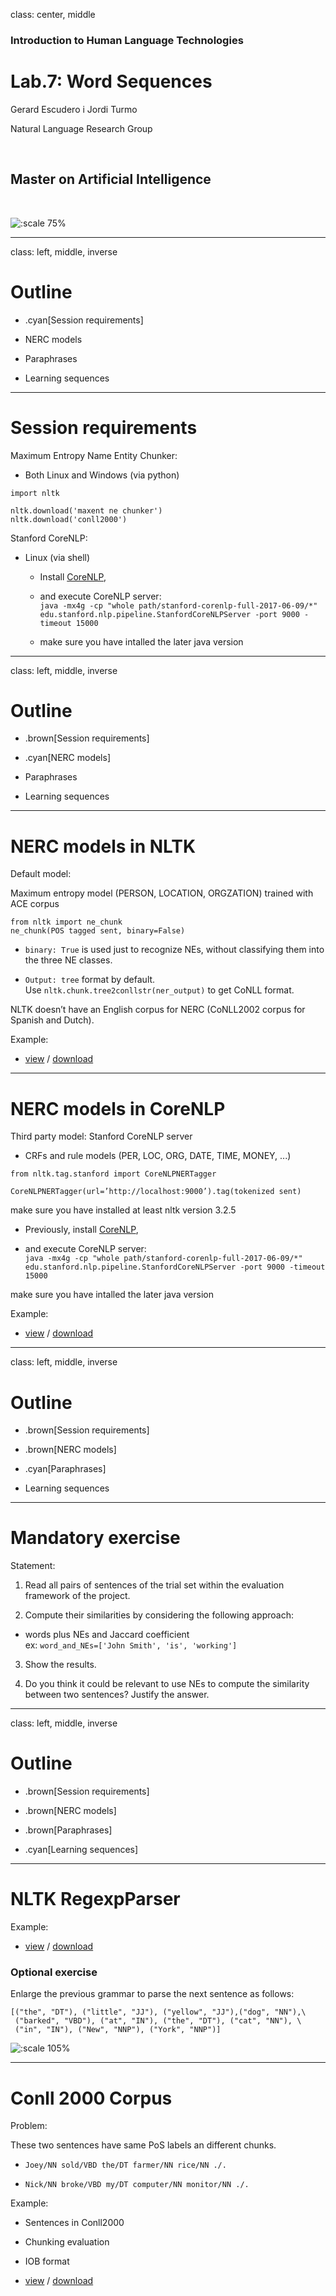class: center, middle

### Introduction to Human Language Technologies

# Lab.7: Word Sequences

Gerard Escudero i Jordi Turmo

Natural Language Research Group

<br>

## Master on Artificial Intelligence

<br>

![:scale 75%](fib.png)

---
class: left, middle, inverse

# Outline

* .cyan[Session requirements]

* NERC models

* Paraphrases

* Learning sequences

---

# Session requirements

Maximum Entropy Name Entity Chunker:

* Both Linux and Windows (via python)

```python3
import nltk

nltk.download('maxent ne chunker')
nltk.download('conll2000')
```

Stanford CoreNLP:
* Linux (via shell)
  - Install [CoreNLP](https://stanfordnlp.github.io/CoreNLP/download.html),

  - and execute CoreNLP server: <br>
`java -mx4g -cp
"whole path/stanford-corenlp-full-2017-06-09/*" edu.stanford.nlp.pipeline.StanfordCoreNLPServer -port 9000 -timeout 15000`

  - make sure you have intalled the later java version

---
class: left, middle, inverse

# Outline

* .brown[Session requirements]

* .cyan[NERC models]

* Paraphrases

* Learning sequences

---

# NERC models in NLTK

Default model:

Maximum entropy model (PERSON, LOCATION, ORGZATION) trained with ACE corpus

```python3
from nltk import ne_chunk
ne_chunk(POS tagged sent, binary=False)
```

  - `binary: True` is used just to recognize NEs, without
classifying them into the three NE classes.

  - `Output: tree` format by default. <br>
Use `nltk.chunk.tree2conllstr(ner_output)` to get CoNLL format.


NLTK doesn’t have an English corpus for NERC (CoNLL2002 corpus for Spanish and Dutch).

Example:

* [view](codes/nerc.html) / [download](codes/nerc.ipynb)

---

# NERC models in CoreNLP

Third party model: Stanford CoreNLP server

* CRFs and rule models (PER, LOC, ORG, DATE, TIME, MONEY, ...)

```python3
from nltk.tag.stanford import CoreNLPNERTagger

CoreNLPNERTagger(url=’http://localhost:9000’).tag(tokenized sent)
```

make sure you have installed at least nltk version 3.2.5

* Previously, install [CoreNLP](https://stanfordnlp.github.io/CoreNLP/download.html),

* and execute CoreNLP server:<br>
`java -mx4g -cp "whole path/stanford-corenlp-full-2017-06-09/*" edu.stanford.nlp.pipeline.StanfordCoreNLPServer -port 9000 -timeout 15000`

make sure you have intalled the later java version

Example:

* [view](codes/nerc.html) / [download](codes/nerc.ipynb)

---
class: left, middle, inverse

# Outline

* .brown[Session requirements]

* .brown[NERC models]

* .cyan[Paraphrases]

* Learning sequences

---

# Mandatory exercise

Statement:

1. Read all pairs of sentences of the trial set within the evaluation framework of the project.

2. Compute their similarities by considering the following approach:

  * words plus NEs and Jaccard coefficient <br>
ex: `word_and_NEs=['John Smith', 'is', 'working']`

3. Show the results. 

4. Do you think it could be relevant to use NEs to compute the similarity between two sentences?
Justify the answer.

---
class: left, middle, inverse

# Outline

* .brown[Session requirements]

* .brown[NERC models]

* .brown[Paraphrases]

* .cyan[Learning sequences]

---

# NLTK RegexpParser

Example:

* [view](codes/RegExp.html) / [download](codes/RegExp.ipynb)

### Optional exercise

Enlarge the previous grammar to parse the next sentence as follows:

```
[("the", "DT"), ("little", "JJ"), ("yellow", "JJ"),("dog", "NN"),\
 ("barked", "VBD"), ("at", "IN"), ("the", "DT"), ("cat", "NN"), \
 ("in", "IN"), ("New", "NNP"), ("York", "NNP")]
```

![:scale 105%](figures/tree.png)

---

# Conll 2000 Corpus

Problem: 

These two sentences have same PoS labels an different chunks.

* `Joey/NN sold/VBD the/DT farmer/NN rice/NN ./.`

* `Nick/NN broke/VBD my/DT computer/NN monitor/NN ./.`

Example:

* Sentences in Conll2000

* Chunking evaluation

* IOB format

* [view](codes/conll2000.html) / [download](codes/conll2000.ipynb)
